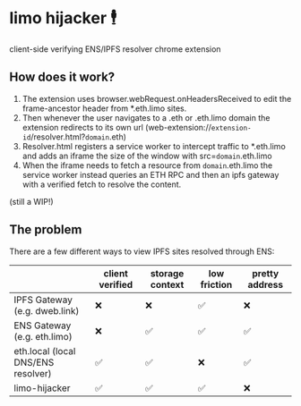 # limo hijacker 🕴️

client-side verifying ENS/IPFS resolver chrome extension

## How does it work?

1. The extension uses browser.webRequest.onHeadersReceived to edit the frame-ancestor header from *.eth.limo sites.
2. Then whenever the user navigates to a .eth or .eth.limo domain the extension redirects to its own url (web-extension://`extension-id`/resolver.html?`domain`.eth)
3. Resolver.html registers a service worker to intercept traffic to *.eth.limo and adds an iframe the size of the window with src=`domain`.eth.limo
4. When the iframe needs to fetch a resource from `domain`.eth.limo the service worker instead queries an ETH RPC and then an ipfs gateway with a verified fetch to resolve the content.

(still a WIP!)

## The problem

There are a few different ways to view IPFS sites resolved through ENS:

|    | client verified | storage context | low friction | pretty address |
|----|----------|----------|---|---|
| IPFS Gateway (e.g. dweb.link) |❌|❌|✅|❌|
| ENS Gateway (e.g. eth.limo) |❌|✅|✅|✅|
| eth.local (local DNS/ENS resolver) |✅|✅|❌|✅|
| limo-hijacker |✅|✅|✅|❌| 


